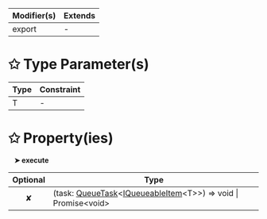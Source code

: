 | Modifier(s)                            | Extends                                    |
|----------------------------------------|--------------------------------------------|
| export | - |

# &#10025; Type Parameter(s)

| Type | Constraint |
| ---- | ---------- |
| T    | -          |

# &#10025; Property(ies)

&nbsp;&nbsp; **&#10148; execute**

| Optional                           | Type                         |
|:----------------------------------:|------------------------------|
| ✘ | (task: [QueueTask](/router/class/task-queue/queuetask.md)&lt;[IQueueableItem](/router/interface/task-queue/iqueueableitem.md)&lt;T&gt;&gt;) =&gt; void &#124; Promise&lt;void&gt; |
